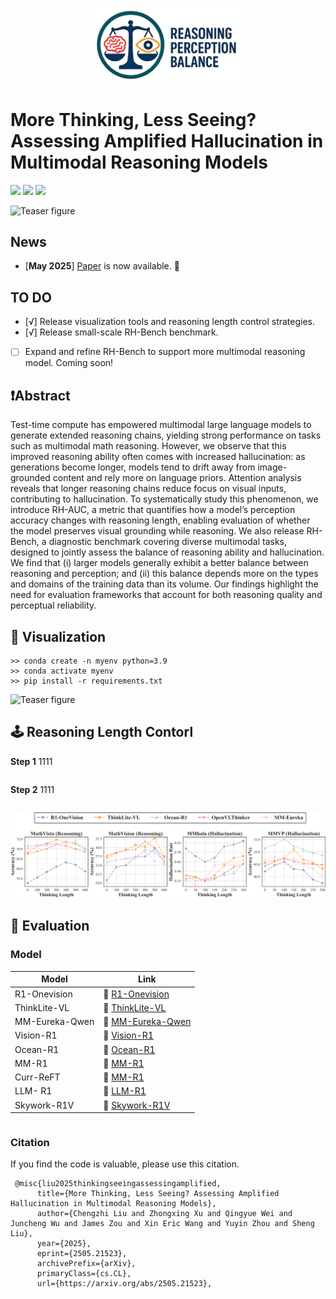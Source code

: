 
<p align="center">
  <img src="figures/logo1.png" alt="Project Logo" width="230"/>
</p>

# More Thinking, Less Seeing? Assessing Amplified Hallucination in Multimodal Reasoning Models


<a href='https://arxiv.org/abs/2505.21523'><img src='https://img.shields.io/badge/Paper-Arxiv-red'></a> <a href='https://mlrm-halu.github.io/ '><img src='https://img.shields.io/badge/Project-Page-green'></a> <a href='https://huggingface.co/datasets/kzhou35/mssbench/tree/main'><img src='https://img.shields.io/badge/🤗-Dataset-blue'></a>
</a>


![Teaser figure](figures/intro.png)


## News
- \[**May 2025**\]  [Paper](https://arxiv.org/abs/2505.21523) is now available. 📢


## TO DO 
- [√] Release visualization tools and reasoning length control  strategies.
- [√] Release small-scale RH-Bench benchmark.
-  [ ]  Expand and refine RH-Bench to support more multimodal reasoning model. Coming soon!



## ❗Abstract
Test-time compute has empowered multimodal large language models to generate extended reasoning chains, yielding strong performance on tasks such as multimodal math reasoning. However, we observe that this improved reasoning ability often comes with increased hallucination: as generations become longer, models tend to drift away from image-grounded content and rely more on language priors. Attention analysis reveals that longer reasoning chains reduce focus on visual inputs, contributing to hallucination. To systematically study this phenomenon, we introduce RH-AUC, a metric that quantifies how a model’s perception accuracy changes with reasoning length, enabling evaluation of whether the model preserves visual grounding while reasoning. We also release RH-Bench, a diagnostic benchmark covering diverse multimodal tasks, designed to jointly assess the balance of reasoning ability and hallucination. We find that (i) larger models generally exhibit a better balance between reasoning and perception; and (ii) this balance depends more on the types and domains of the training data than its volume. Our findings highlight the need for evaluation frameworks that account for both reasoning quality and perceptual reliability.




## 🎯 Visualization 

```
>> conda create -n myenv python=3.9
>> conda activate myenv
>> pip install -r requirements.txt
```
![Teaser figure](figures/heatmap.png)

## 🕹️ Reasoning Length Contorl

**Step 1** 1111
```

```
**Step 2**    1111

```

```
![Teaser figure](figures/length.png)


## 🧐 Evaluation 

### Model
| Model                          | Link                              |
|--------------------------------|-------------------------------------------|
|R1-Onevision          | 🤗 [R1-Onevision](https://huggingface.co/Fancy-MLLM/R1-Onevision-7B-RL)|
|ThinkLite-VL          | 🤗 [ThinkLite-VL ](https://huggingface.co/russwang/ThinkLite-VL-7B)     |
|MM-Eureka-Qwen        | 🤗 [MM-Eureka-Qwen ](https://huggingface.co/FanqingM/MM-Eureka-Qwen-7B)   |
|Vision-R1        | 🤗 [Vision-R1](https://huggingface.co/JefferyZhan/Qwen2.5-VL-7B-Instruct-Vision-R1)   |
|Ocean-R1        | 🤗 [Ocean-R1 ](https://huggingface.co/minglingfeng/Ocean_R1_7B_Instruct)   |
|MM-R1       | 🤗 [MM-R1 ](https://huggingface.co/MMR1/MMR1-Math-v0-7B)   |
|Curr-ReFT       | 🤗 [MM-R1 ](https://huggingface.co/ZTE-AIM/3B-Curr-ReFT)   |
|LLM- R1      | 🤗 [LLM-R1 ](https://huggingface.co/VLM-Reasoner/LMM-R1-MGT-PerceReason)   |
|Skywork-R1V      | 🤗 [Skywork-R1V](https://huggingface.co/Skywork/Skywork-R1V-38B)   |


```

```


### Citation
If you find the code is valuable, please use this citation.
```
 @misc{liu2025thinkingseeingassessingamplified,
      title={More Thinking, Less Seeing? Assessing Amplified Hallucination in Multimodal Reasoning Models}, 
      author={Chengzhi Liu and Zhongxing Xu and Qingyue Wei and Juncheng Wu and James Zou and Xin Eric Wang and Yuyin Zhou and Sheng Liu},
      year={2025},
      eprint={2505.21523},
      archivePrefix={arXiv},
      primaryClass={cs.CL},
      url={https://arxiv.org/abs/2505.21523}, 
```



